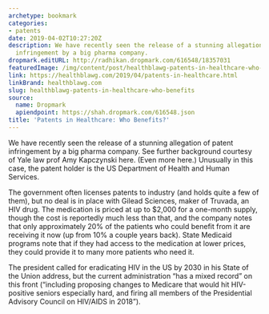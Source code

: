 ```yaml
---
archetype: bookmark
categories:
- patents
date: 2019-04-02T10:27:20Z
description: We have recently seen the release of a stunning allegation of patent
  infringement by a big pharma company.
dropmark.editURL: http://radhikan.dropmark.com/616548/18357031
featuredImage: /img/content/post/healthblawg-patents-in-healthcare-who-benefits.jpg
link: https://healthblawg.com/2019/04/patents-in-healthcare.html
linkBrand: healthblawg.com
slug: healthblawg-patents-in-healthcare-who-benefits
source:
  name: Dropmark
  apiendpoint: https://shah.dropmark.com/616548.json
title: 'Patents in Healthcare: Who Benefits?'
---
```

We have recently seen the release of a stunning allegation of patent infringement by a big pharma company. See further background courtesy of Yale law prof Amy Kapczynski here. (Even more here.) Unusually in this case, the patent holder is the US Department of Health and Human Services.

The government often licenses patents to industry (and holds quite a few of them), but no deal is in place with Gilead Sciences, maker of Truvada, an HIV drug. The medication is priced at up to $2,000 for a one-month supply, though the cost is reportedly much less than that, and the company notes that only approximately 20% of the patients who could benefit from it are receiving it now (up from 10% a couple years back). State Medicaid programs note that if they had access to the medication at lower prices, they could provide it to many more patients who need it.

The president called for eradicating HIV in the US by 2030 in his State of the Union address, but the current administration “has a mixed record” on this front (“including proposing changes to Medicare that would hit HIV-positive seniors especially hard, and firing all members of the Presidential Advisory Council on HIV/AIDS in 2018”).

